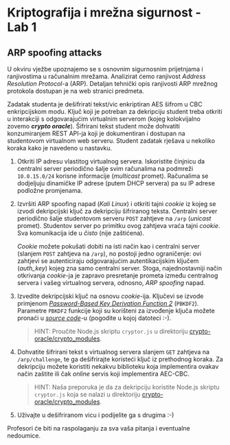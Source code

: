 # **Kriptografija i mrežna sigurnost - Lab 1**

## ARP spoofing attacks

U okviru vježbe upoznajemo se s osnovnim sigurnosnim prijetnjama i ranjivostima u računalnim mrežama. Analizirat ćemo ranjivost _Address Resolution Protocol_-a (ARP). Detaljan tehnički opis ranjivosti ARP mrežnog protokola dostupan je na web stranici predmeta.

Zadatak studenta je dešifrirati tekst/vic enkriptiran AES šifrom u CBC enkripcijskom modu. Ključ koji je potreban za dekripciju student treba otkriti u interakciji s odgovarajućim virtualnim serverom (kojeg kolokvijalno zovemo **_crypto oracle_**). Šifrirani tekst student može dohvatiti konzumiranjem REST API-ja koji je dokumentiran i dostupan na studentovom virtualnom web serveru. Student zadatak rješava u nekoliko koraka kako je navedeno u nastavku.

1. Otkriti IP adresu vlastitog virtualnog servera. Iskoristite činjnicu da centralni server periodično šalje svim računalima na podmreži `10.0.15.0/24` korisne informacije (_multicast_ promet). Računalima se dodjeljuju dinamičke IP adrese (putem DHCP servera) pa su IP adrese podložne promjenama.

2. Izvršiti ARP spoofing napad (_Kali Linux_) i otkriti tajni _cookie_ iz kojeg se izvodi dekripcijski ključ za dekripciju šifriranog teksta. Centralni server periodično šalje studentovom serveru `POST` zahtjeve na `/arp` (_unicast_ promet). Studentov server po primitku ovog zahtjeva vraća tajni _cookie_. Sva komunikacija ide u _čisto_ (nije zaštićena).

   _Cookie_ možete pokušati dobiti na isti način kao i centralni server (slanjem `POST` zahtjeva na `/arp`), no postoji jedno ograničenje: ovi zahtjevi se autenticiraju odgovarajućim autentikacijskim ključem (_auth_key_) kojeg zna samo centralni server. Stoga, najednostavniji način otkrivanja _cookie_-ja je zapravo presretanje prometa između centralnog servera i vašeg virtualnog servera, odnosno, _ARP spoofing_ napad.

3. Izvedite dekripcijski ključ na osnovu _cookie_-ija. Ključevi se izvode primjenom _[Password-Based Key Derivation Function 2](https://en.wikipedia.org/wiki/PBKDF2)_ (`PBKDF2`). Parametre `PBKDF2` funkcije koji su korišteni za izvođenje ključa možete pronaći u _[source code](/crypto-oracle)_-u (pogodite u kojoj datoteci :-).

   > HINT: Proučite Node.js skriptu `cryptor.js` u direktoriju [crypto-oracle/crypto_modules](/crypto-oracle/crypto_modules).

4. Dohvatite šifrirani tekst s virtualnog servera slanjem `GET` zahtjeva na `/arp/challenge`, te ga dešifrirajte koristeći ključ iz prethodnog koraka. Za dekripciju možete koristiti nekakvu biblioteku koja implementira ovakav način zaštite ili čak _online_ servis koji implementira AEC-CBC.

   > HINT: Naša preporuka je da za dekripciju koristite Node.js skriptu `cryptor.js` koja se nalazi u direktoriju [crypto-oracle/crypto_modules](/crypto-oracle/crypto_modules).

5. Uživajte u dešifriranom vicu i podijelite ga s drugima :-)

Profesori će biti na raspolaganju za sva vaša pitanja i eventualne nedoumice.
